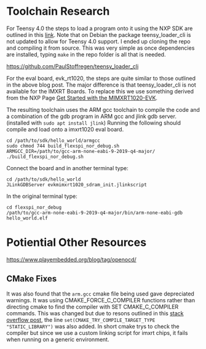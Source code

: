 # Toolchain Research

For Teensy 4.0 the steps to load a program onto it using the NXP SDK are outlined in this
[link](https://www.stupid-projects.com/using-nxp-sdk-with-teensy-4-0/).
Note that on Debian the package teensy_loader_cli is not updated to allow for Teensy 4.0 support.
I ended up cloning the repo and compiling it from source. This was very simple as once dependencies
are installed, typing `make` in the repo folder is all that is needed.

https://github.com/PaulStoffregen/teensy_loader_cli


For the eval board, evk_rt1020, the steps are quite similar to those outlined in the above blog post.
The major difference is that teensy_loader_cli is not available for the IMXRT Boards. To replace
this we use something derived from the NXP Page
[Get Started with the MIMXRT1020-EVK](https://www.nxp.com/document/guide/get-started-with-the-mimxrt1020-evk:GS-MIMXRT1020-EVK).

The resulting toolchain uses the ARM gcc toolchain to compile the code and a combination of the gdb
program in ARM gcc and jlink gdb server. (installed with `sudo apt install jlink`)
Running the following should compile and load onto a imxrt1020 eval board.
```
cd /path/to/sdk/hello_world/armgcc
sudo chmod 744 build_flexspi_nor_debug.sh
ARMGCC_DIR=/path/to/gcc-arm-none-eabi-9-2019-q4-major/ ./build_flexspi_nor_debug.sh
```

Connect the board and in another terminal type:
```
cd /path/to/sdk/hello_world
JLinkGDBServer evkmimxrt1020_sdram_init.jlinkscript
```

In the original terminal type:
```
cd flexspi_nor_debug
/path/to/gcc-arm-none-eabi-9-2019-q4-major/bin/arm-none-eabi-gdb hello_world.elf
```


# Potiential Other Resources
https://www.playembedded.org/blog/tag/openocd/

## CMake Fixes
It was also found that the `arm.gcc` cmake file being used gave depreciated warnings. It was using
CMAKE_FORCE_C_COMPILER functions rather than directing cmake to find the compiler with
SET CMAKE_C_COMPILER commands. This was changed but due to resons outlined in this
[stack overflow post](https://stackoverflow.com/questions/53633705/cmake-the-c-compiler-is-not-able-to-compile-a-simple-test-program),
the line `set(CMAKE_TRY_COMPILE_TARGET_TYPE "STATIC_LIBRARY")` was also added.
In short cmake trys to check the compiler but since we use a custom linking script for imxrt chips,
it fails when running on a generic environment.
